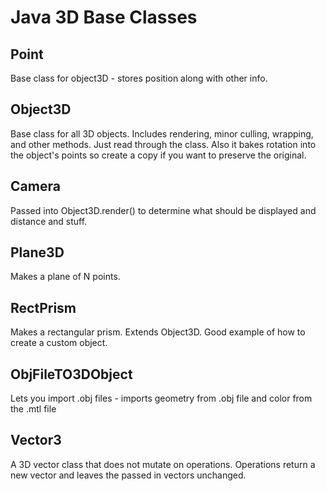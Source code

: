 # Java 3D Base Classes
## Point
Base class for object3D - stores position along with other info.
## Object3D
Base class for all 3D objects. Includes rendering, minor culling, wrapping, and other methods. Just read through the class. Also it bakes rotation into the object's points so create a copy if you want to preserve the original.
## Camera
Passed into Object3D.render() to determine what should be displayed and distance and stuff.
## Plane3D
Makes a plane of N points. 
## RectPrism
Makes a rectangular prism. Extends Object3D. Good example of how to create a custom object.
## ObjFileTO3DObject
Lets you import .obj files - imports geometry from .obj file and color from the .mtl file
## Vector3 
A 3D vector class that does not mutate on operations. Operations return a new vector and leaves the passed in vectors unchanged.
